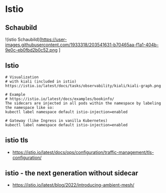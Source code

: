 # Istio 

## Schaubild 

!(istio Schaubild)[https://user-images.githubusercontent.com/1933318/203541631-b70465aa-f1a1-404b-9e0c-eb0fbd2b0c52.png
]

## Istio 

```
# Visualization 
# with kiali (included in istio) 
https://istio.io/latest/docs/tasks/observability/kiali/kiali-graph.png

# Example 
# https://istio.io/latest/docs/examples/bookinfo/
The sidecars are injected in all pods within the namespace by labeling the namespace like so:
kubectl label namespace default istio-injection=enabled

# Gateway (like Ingress in vanilla Kubernetes) 
kubectl label namespace default istio-injection=enabled
```

## istio tls 

 * https://istio.io/latest/docs/ops/configuration/traffic-management/tls-configuration/


## istio - the next generation without sidecar 

  * https://istio.io/latest/blog/2022/introducing-ambient-mesh/
